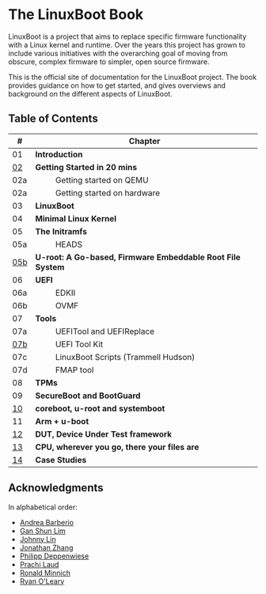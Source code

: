 # The LinuxBoot Book

LinuxBoot is a project that aims to replace specific firmware functionality with
a Linux kernel and runtime. Over the years this project has grown to include 
various initiatives with the overarching goal of moving from obscure, complex 
firmware to simpler, open source firmware. 

This is the official site of documentation for the LinuxBoot project. The book 
provides guidance on how to get started, and gives overviews and 
background on the different aspects of LinuxBoot.

## Table of Contents

| #   | Chapter |
| --- | ------- |
| 01  | **Introduction** |
| [02](getting_started/README.md) | **Getting Started in 20 mins** |
| 02a | &emsp; &emsp; Getting started on QEMU |
| 02a | &emsp; &emsp; Getting started on hardware |
| 03  | **LinuxBoot** |
| 04  | **Minimal Linux Kernel** |
| 05  | **The Initramfs** |
| 05a | &emsp; &emsp; HEADS |
| [05b](u-root/README.md) | **U-root: A Go-based, Firmware Embeddable Root File System** |
| 06  | **UEFI** |
| 06a | &emsp; &emsp; EDKII |
| 06b | &emsp; &emsp; OVMF |
| 07  | **Tools** |
| 07a | &emsp; &emsp; UEFITool and UEFIReplace |
| [07b](UEFI_Tool_Kit/README.md) | &emsp; &emsp; UEFI Tool Kit |
| 07c | &emsp; &emsp; LinuxBoot Scripts (Trammell Hudson) |
| 07d | &emsp; &emsp; FMAP tool |
| 08  | **TPMs** |
| 09  | **SecureBoot and BootGuard** |
| [10](coreboot.u-root.systemboot/README.md)  | **coreboot, u-root and systemboot** |
| 11  | **Arm + u-boot** |
| [12](dut/README.md) | **DUT, Device Under Test framework** |
| [13](cpu/README.md) | **CPU, wherever you go, there your files are** |
| [14](case_studies/README.md) | **Case Studies** |

## Acknowledgments

In alphabetical order:

* [Andrea Barberio](https://github.com/insomniacslk)
* [Gan Shun Lim](https://github.com/ganshun)
* [Johnny Lin](https://github.com/johnnylinwiwynn)
* [Jonathan Zhang](https://github.com/jonzhang-fb)
* [Philipp Deppenwiese](https://github.com/zaolin)
* [Prachi Laud](https://github.com/pallaud)
* [Ronald Minnich](https://github.com/rminnich)
* [Ryan O'Leary](https://github.com/rjoleary)
